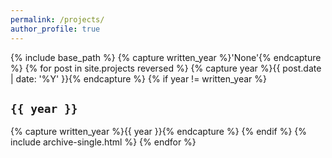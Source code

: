 ```yaml
---
permalink: /projects/
author_profile: true
---
```

{% include base_path %}
{% capture written_year %}'None'{% endcapture %}
{% for post in site.projects reversed %}
  {% capture year %}{{ post.date | date: '%Y' }}{% endcapture %}
  {% if year != written_year %}
    <h2 id="{{ year | slugify }}" class="archive__subtitle">`{{ year }}`</h2>
    {% capture written_year %}{{ year }}{% endcapture %}
  {% endif %}
  {% include archive-single.html %}
{% endfor %}